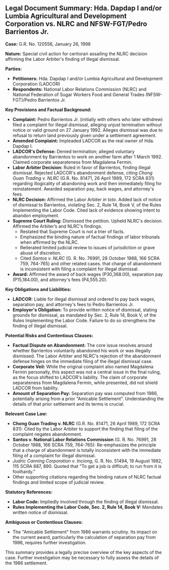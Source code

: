 ## Legal Document Summary: Hda. Dapdap I and/or Lumbia Agricultural and Development Corporation vs. NLRC and NFSW-FGT/Pedro Barrientos Jr.

**Case:** G.R. No. 120556, January 26, 1998

**Nature:** Special civil action for certiorari assailing the NLRC decision affirming the Labor Arbiter's finding of illegal dismissal.

**Parties:**

*   **Petitioners:** Hda. Dapdap I and/or Lumbia Agricultural and Development Corporation (LADCOR)
*   **Respondents:** National Labor Relations Commission (NLRC) and National Federation of Sugar Workers Food and General Trades (NFSW-FGT)/Pedro Barrientos Jr.

**Key Provisions and Factual Background:**

*   **Complaint:** Pedro Barrientos Jr. (initially with others who later withdrew) filed a complaint for illegal dismissal, alleging unjust termination without notice or valid ground on 27 January 1992. Alleges dismissal was due to refusal to return land previously given under a settlement agreement.
*   **Amended Complaint:** Impleaded LADCOR as the real owner of Hda. Dapdap I.
*   **LADCOR's Defense:** Denied termination; alleged voluntary abandonment by Barrientos to work on another farm after 1 March 1992. Claimed corporate separateness from Magdalena Fermin.
*   **Labor Arbiter Decision:** Ruled in favor of Barrientos, finding illegal dismissal. Rejected LADCOR's abandonment defense, citing *Chong Guan Trading v. NLRC* (G.R. No. 81471, 26 April 1989, 172 SCRA 831) regarding illogicality of abandoning work and then immediately filing for reinstatement. Awarded separation pay, back wages, and attorney's fees.
*   **NLRC Decision:** Affirmed the Labor Arbiter *in toto*. Added lack of notice of dismissal to Barrientos, violating Sec. 2, Rule 14, Book V, of the Rules Implementing the Labor Code. Cited lack of evidence showing intent to abandon employment.
*   **Supreme Court Ruling:** Dismissed the petition. Upheld NLRC's decision. Affirmed the Arbiter’s and NLRC's findings.
    *   Restated that Supreme Court is not a trier of facts.
    *   Emphasized the binding nature of factual findings of labor tribunals when affirmed by the NLRC.
    *   Reiterated limited judicial review to issues of jurisdiction or grave abuse of discretion.
    *   Cited *Santos v. NLRC* (G. R. No. 76991, 28 October 1988, 166 SCRA 759, 764-765) and other related cases. that charge of abandonment is inconsistent with filing a complaint for illegal dismissal.
*   **Award:** Affirmed the award of back wages (P30,368.00), separation pay (P15,184.00), and attorney's fees (P4,555.20).

**Key Obligations and Liabilities:**

*   **LADCOR:** Liable for illegal dismissal and ordered to pay back wages, separation pay, and attorney's fees to Pedro Barrientos Jr.
*   **Employer's Obligation:** To provide written notice of dismissal, stating grounds for dismissal, as mandated by Sec. 2, Rule 14, Book V, of the Rules Implementing the Labor Code. Failure to do so strengthens the finding of illegal dismissal.

**Potential Risks and Contentious Clauses:**

*   **Factual Dispute on Abandonment:** The core issue revolves around whether Barrientos voluntarily abandoned his work or was illegally dismissed. The Labor Arbiter and NLRC's rejection of the abandonment defense hinges on the immediate filing of the illegal dismissal case.
*   **Corporate Veil:** While the original complaint also named Magdalena Fermin personally, this aspect was not a central issue in the final ruling, as the focus shifted to LADCOR's liability. The claim of corporate separateness from Magdalena Fermin, while presented, did not shield LADCOR from liability.
*   **Amount of Separation Pay:** Separation pay was computed from 1986, potentially arising from a prior "Amicable Settlement". Understanding the details of that prior settlement and its terms is crucial.

**Relevant Case Law:**

*   **Chong Guan Trading v. NLRC** (G.R. No. 81471, 26 April 1989, 172 SCRA 831): Cited by the Labor Arbiter to support the finding that filing of the complaint negates abandonment.
*   **Santos v. National Labor Relations Commission** (G. R. No. 76991, 28 October 1988, 166 SCRA 759, 764-765): Re-emphasizes the principle that a charge of abandonment is totally inconsistent with the immediate filing of a complaint for illegal dismissal.
*   *Judric Canning Corporation v. Inciong*, G. R. No. 51494, 19 August 1982, 115 SCRA 887, 890. Quoted that "To get a job is difficult; to run from it is foolhardy."
*   Other supporting citations regarding the binding nature of NLRC factual findings and limited scope of judicial review.

**Statutory References:**

*   **Labor Code:** Impliedly involved through the finding of illegal dismissal.
*   **Rules Implementing the Labor Code, Sec. 2, Rule 14, Book V:** Mandates written notice of dismissal.

**Ambiguous or Contentious Clauses:**

*   The "Amicable Settlement" from 1986 warrants scrutiny. Its impact on the current award, particularly the calculation of separation pay from 1986, requires further investigation.

This summary provides a legally precise overview of the key aspects of the case. Further investigation may be necessary to fully assess the details of the 1986 settlement.
